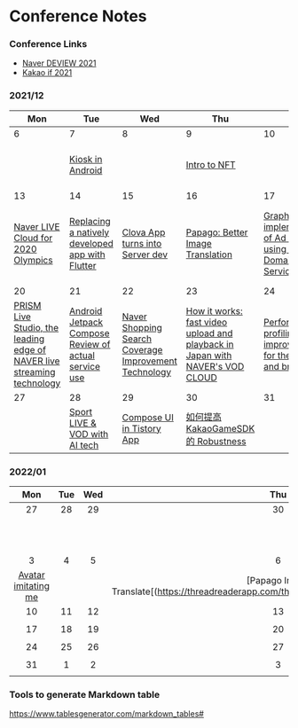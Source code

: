 # Conference Notes

### Conference Links
* [Naver DEVIEW 2021](https://t.co/CQTk7RTw0G)
* [Kakao if 2021]()

### 2021/12
| Mon                                                                                                                                    | Tue                                                                                                                 | Wed                                                                                                                  | Thu                                                                                                                                          | Fri                                                                                                                                         | Sat                                                                                       | Sun                                                                                             |
|----------------------------------------------------------------------------------------------------------------------------------------|---------------------------------------------------------------------------------------------------------------------|----------------------------------------------------------------------------------------------------------------------|----------------------------------------------------------------------------------------------------------------------------------------------|---------------------------------------------------------------------------------------------------------------------------------------------|-------------------------------------------------------------------------------------------|-------------------------------------------------------------------------------------------------|
| 6                                                                                                                                      | 7                                                                                                                   | 8                                                                                                                    | 9                                                                                                                                            | 10                                                                                                                                          | 11                                                                                        | 12                                                                                              |
|                                                                                                                                        | [Kiosk in Android](https://twitter.com/plateau/status/1468247363491962893?s=20)                                     |                                                                                                                      | [Intro to NFT](https://twitter.com/plateau/status/1468614360998494209?s=20)                                                                  |                                                                                                                                             | [Naver Whale Browser Plugin](https://threadreaderapp.com/thread/1469697530749648898.html) | [LIVE Commerce Team Culture](https://threadreaderapp.com/thread/1470010672432152578.html)       |
| 13                                                                                                                                     | 14                                                                                                                  | 15                                                                                                                   | 16                                                                                                                                           | 17                                                                                                                                          | 18                                                                                        | 19                                                                                              |
| [Naver LIVE Cloud for 2020 Olympics](https://threadreaderapp.com/thread/1470446018101940225.html)                                      | [Replacing a natively developed app with Flutter](https://threadreaderapp.com/thread/1470798840483950592.html)      | [Clova App turns into Server dev](https://threadreaderapp.com/thread/1471165053030506498.html)                       | [Papago: Better Image Translation](https://threadreaderapp.com/thread/1471497241915699201.html)                                              | [GraphQL API implementation of Ad Service  using Netflix Domain Graph Service](https://threadreaderapp.com/thread/1471868218944159745.html) | [Shopping of Untact era,  Naver Shopping Live Development Story](https://t.co/ugw6uK2TOp) | [Live Commerce & COVID-19](https://threadreaderapp.com/thread/1472607665503506441.html)         |
| 20                                                                                                                                     | 21                                                                                                                  | 22                                                                                                                   | 23                                                                                                                                           | 24                                                                                                                                          | 25                                                                                        | 26                                                                                              |
| [PRISM Live Studio,  the leading edge of NAVER live streaming technology](https://threadreaderapp.com/thread/1472940885772206083.html) | [Android Jetpack Compose Review of actual service use](https://threadreaderapp.com/thread/1473283510064791557.html) | [Naver Shopping Search Coverage Improvement Technology](https://threadreaderapp.com/thread/1473677888742629378.html) | [How it works: fast video upload and playback  in Japan with NAVER's VOD CLOUD](https://threadreaderapp.com/thread/1474017825346191364.html) | [Performance profiling and improvement for the web and browser](https://threadreaderapp.com/thread/1474454661369577472.html)                |                                                                                           | [kakao 錢包，錢包服務的現況和未來](https://threadreaderapp.com/thread/1475166579654795264.html) |
| 27    | 28      | 29     | 30     | 31   | 1   | 2     |
|    |[Sport LIVE & VOD with AI tech](https://threadreaderapp.com/thread/1475891021632663552.html)   |[Compose UI in Tistory App](https://threadreaderapp.com/thread/1476228890184286209.html)    |[如何提高 KakaoGameSDK 的 Robustness](https://threadreaderapp.com/thread/1476630136753889280.html)     |    |  |     |



### 2022/01
|Mon|Tue|Wed|Thu|Fri|Sat|Sun|
|:-:|:-:|:-:|:-:|:-:|:-:|:-:|
|27|28|29|30|31|1|2|
||||||[Knowledge iN App in Flutter](https://threadreaderapp.com/thread/1477322581045051393.html)||
|3|4|5|6|7|8|9|
|[Avatar imitating me](https://threadreaderapp.com/thread/1478405250621280256.html)|||[Papago Image Translate[(https://threadreaderapp.com/thread/1479136776396877826.html)||||
|10|11|12|13|14|15|16|
||||||||
|17|18|19|20|21|22|23|
||||||||
|24|25|26|27|28|29|30|
||||||||
|31|1|2|3|4|5|6|
||||||||


### Tools to generate Markdown table
https://www.tablesgenerator.com/markdown_tables#
